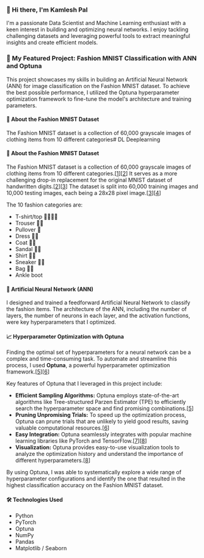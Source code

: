 ### 👋 Hi there, I'm Kamlesh Pal

I'm a passionate Data Scientist and Machine Learning enthusiast with a keen interest in building and optimizing neural networks. I enjoy tackling challenging datasets and leveraging powerful tools to extract meaningful insights and create efficient models.



### 🚀 My Featured Project: Fashion MNIST Classification with ANN and Optuna

This project showcases my skills in building an Artificial Neural Network (ANN) for image classification on the Fashion MNIST dataset. To achieve the best possible performance, I utilized the Optuna hyperparameter optimization framework to fine-tune the model's architecture and training parameters.

#### 👕 About the Fashion MNIST Dataset
The Fashion MNIST dataset is a collection of 60,000 grayscale images of clothing items from 10 different categories# DL
Deeplearning

#### 👕 About the Fashion MNIST Dataset
The Fashion MNIST dataset is a collection of 60,000 grayscale images of clothing items from 10 different categories.[[1](https://www.google.com/url?sa=E&q=https%3A%2F%2Fvertexaisearch.cloud.google.com%2Fgrounding-api-redirect%2FAUZIYQG0RaHDbG1kQLvpyu4HtPc723-rXTmavjdof8e_C1xYibKcz1KS87KqjC9G9-ciHMrS8XZ2EYinp_26rahR3X56qlpx_Dc_1ASpmx9lSXOeOQqtzOQZ9Swf_qZoCnEDGtZUJQaELd8%3D)][[2](https://www.google.com/url?sa=E&q=https%3A%2F%2Fvertexaisearch.cloud.google.com%2Fgrounding-api-redirect%2FAUZIYQHI6cwbBH6qPyPZEjpBcHcCuTC7T3vD4Q3aAGIP4jE_x2xkXMDFJXfbZBgXWCOhk6iyGkWQj8vrgecF93R_Fs07qP8IoVSd3MUnOfSx24g_K2wWC6OKOK7AhCzB4wGPJMy1eL1U2V0U2VnET74G0yDlrUXelJTPQRo%3D)] It serves as a more challenging drop-in replacement for the original MNIST dataset of handwritten digits.[[2](https://www.google.com/url?sa=E&q=https%3A%2F%2Fvertexaisearch.cloud.google.com%2Fgrounding-api-redirect%2FAUZIYQHI6cwbBH6qPyPZEjpBcHcCuTC7T3vD4Q3aAGIP4jE_x2xkXMDFJXfbZBgXWCOhk6iyGkWQj8vrgecF93R_Fs07qP8IoVSd3MUnOfSx24g_K2wWC6OKOK7AhCzB4wGPJMy1eL1U2V0U2VnET74G0yDlrUXelJTPQRo%3D)][[3](https://www.google.com/url?sa=E&q=https%3A%2F%2Fvertexaisearch.cloud.google.com%2Fgrounding-api-redirect%2FAUZIYQEPPfkGYlGBqHNmgnm5WKTBa6sXMnUyPdBNaPhVhUyTYjaSRRfNYucq9u1Gc0iMnI0wkGiaCAwK9X4dBqEQmZg5MjsW3qhpWczsDnZAuLLUSDqE39PIwC2kyd8w3Nxi3b7gnOt1_klLnAFuH0I9RsgcJUK2V6ozr_4%3D)] The dataset is split into 60,000 training images and 10,000 testing images, each being a 28x28 pixel image.[[3](https://www.google.com/url?sa=E&q=https%3A%2F%2Fvertexaisearch.cloud.google.com%2Fgrounding-api-redirect%2FAUZIYQEPPfkGYlGBqHNmgnm5WKTBa6sXMnUyPdBNaPhVhUyTYjaSRRfNYucq9u1Gc0iMnI0wkGiaCAwK9X4dBqEQmZg5MjsW3qhpWczsDnZAuLLUSDqE39PIwC2kyd8w3Nxi3b7gnOt1_klLnAFuH0I9RsgcJUK2V6ozr_4%3D)][[4](https://www.google.com/url?sa=E&q=https%3A%2F%2Fvertexaisearch.cloud.google.com%2Fgrounding-api-redirect%2FAUZIYQGKaM5L4zW4NPNBjnjVozEVHOxVCwgFE4Wal1ckp2J7PK35LYXNINFWD8nlgw7TZ6pPT3_hOe3yOPRLgwB3I0LfKpSUxo6ML4ZXISIJrXPAK2_WyyfjF-VYnc-sd1cWfINsxn97HjMkpD42S8_-_cnGTq-Nu49lHREtYcycjDl_)]

The 10 fashion categories are:
*   T-shirt/top 👕👕👕👕
*   Trouser 👖👖
*   Pullover 👖
*   Dress 👗👗
*   Coat 🧥🧥
*   Sandal 👡👡
*   Shirt 🎽🎽
*   Sneaker 👟👟
*   Bag 👜👜
*   Ankle boot 

#### 🧠 Artificial Neural Network (ANN)
I designed and trained a feedforward Artificial Neural Network to classify the fashion items. The architecture of the ANN, including the number of layers, the number of neurons in each layer, and the activation functions, were key hyperparameters that I optimized.

#### 📈 Hyperparameter Optimization with Optuna
Finding the optimal set of hyperparameters for a neural network can be a complex and time-consuming task. To automate and streamline this process, I used **Optuna**, a powerful hyperparameter optimization framework.[[5](https://www.google.com/url?sa=E&q=https%3A%2F%2Fvertexaisearch.cloud.google.com%2Fgrounding-api-redirect%2FAUZIYQH7cdlSCayiUJxAYB5Odhe1R3evSa3c2BfGy_YAjkqeUNLZ6tLgE9-M5ln7MKYpPj0_sy4TO9oOtKeRSa5lX-kGFp5RNOF30XyDDDxVrTziE5YvMKoGOfrb0P9_8jGjnUOHdowyVbTnVNg8xDnt3y4BIeKTYMYnHQhfGcsE6EP2zqSIkenWkNd6D6wl5tC48GK5wkIAcKdeUrtrlxQ6bbpZK9jFmh8xEQiL)][[6](https://www.google.com/url?sa=E&q=https%3A%2F%2Fvertexaisearch.cloud.google.com%2Fgrounding-api-redirect%2FAUZIYQEAcJpAptUd-YUmhBgis2YP_lrfyxmPnIvqk_QiY7ysMyyBE08kUNlhbwtKi_QrAEmBaT7VPjKSb4-PlLnslDmPYG7yx5Q7HGeRmU0Y9NyGF-WgBDWB5eMaV-LS2m218FlULGf9zAgXBxjsEbOWQQ0r1MywgVHKsTbmDqYatA6vYsVtxTIMOe37lLiPNt-GLhG4bgfyU8PExeiCAU8uG1ETmYJq0uAj-vpn1-1YyId45oE%3D)]

Key features of Optuna that I leveraged in this project include:
*   **Efficient Sampling Algorithms:** Optuna employs state-of-the-art algorithms like Tree-structured Parzen Estimator (TPE) to efficiently search the hyperparameter space and find promising combinations.[[5](https://www.google.com/url?sa=E&q=https%3A%2F%2Fvertexaisearch.cloud.google.com%2Fgrounding-api-redirect%2FAUZIYQH7cdlSCayiUJxAYB5Odhe1R3evSa3c2BfGy_YAjkqeUNLZ6tLgE9-M5ln7MKYpPj0_sy4TO9oOtKeRSa5lX-kGFp5RNOF30XyDDDxVrTziE5YvMKoGOfrb0P9_8jGjnUOHdowyVbTnVNg8xDnt3y4BIeKTYMYnHQhfGcsE6EP2zqSIkenWkNd6D6wl5tC48GK5wkIAcKdeUrtrlxQ6bbpZK9jFmh8xEQiL)]
*   **Pruning Unpromising Trials:** To speed up the optimization process, Optuna can prune trials that are unlikely to yield good results, saving valuable computational resources.[[6](https://www.google.com/url?sa=E&q=https%3A%2F%2Fvertexaisearch.cloud.google.com%2Fgrounding-api-redirect%2FAUZIYQEAcJpAptUd-YUmhBgis2YP_lrfyxmPnIvqk_QiY7ysMyyBE08kUNlhbwtKi_QrAEmBaT7VPjKSb4-PlLnslDmPYG7yx5Q7HGeRmU0Y9NyGF-WgBDWB5eMaV-LS2m218FlULGf9zAgXBxjsEbOWQQ0r1MywgVHKsTbmDqYatA6vYsVtxTIMOe37lLiPNt-GLhG4bgfyU8PExeiCAU8uG1ETmYJq0uAj-vpn1-1YyId45oE%3D)]
*   **Easy Integration:** Optuna seamlessly integrates with popular machine learning libraries like PyTorch and TensorFlow.[[7](https://www.google.com/url?sa=E&q=https%3A%2F%2Fvertexaisearch.cloud.google.com%2Fgrounding-api-redirect%2FAUZIYQGawAWKdakthTCtHsdTaJEI-7bs4tRWpYHmIfvlwEQ31JPfWxQI0nHRhslbF7Gr4lLVEcerzfGr_Bf8KmnBMiyMeyaNW7_ENsbddhU92KWQWEMwVq6-tPBBUEYbGYmHVDxgKz4FxSnEbWafgUs16Oi1BL4bLyNbR6-YafFvdah4hUoOHPCm8O11O2R90THGsj21oWiu)][[8](https://www.google.com/url?sa=E&q=https%3A%2F%2Fvertexaisearch.cloud.google.com%2Fgrounding-api-redirect%2FAUZIYQGAbwVRmvnBSApUdjDaJbX1aTZiHu53_1csAD0hZGg03tyNupDNP8h5UIJwzCLv1EIFSab6uxmGObC7O8l_oPefMTgYhwHwDXgxER2FJCAqLkxX7LHFEznrMGev)]
*   **Visualization:** Optuna provides easy-to-use visualization tools to analyze the optimization history and understand the importance of different hyperparameters.[[8](https://www.google.com/url?sa=E&q=https%3A%2F%2Fvertexaisearch.cloud.google.com%2Fgrounding-api-redirect%2FAUZIYQGAbwVRmvnBSApUdjDaJbX1aTZiHu53_1csAD0hZGg03tyNupDNP8h5UIJwzCLv1EIFSab6uxmGObC7O8l_oPefMTgYhwHwDXgxER2FJCAqLkxX7LHFEznrMGev)]

By using Optuna, I was able to systematically explore a wide range of hyperparameter configurations and identify the one that resulted in the highest classification accuracy on the Fashion MNIST dataset.

#### 🛠️ Technologies Used
*   Python
*   PyTorch 
*   Optuna
*   NumPy
*   Pandas
*   Matplotlib / Seaborn
